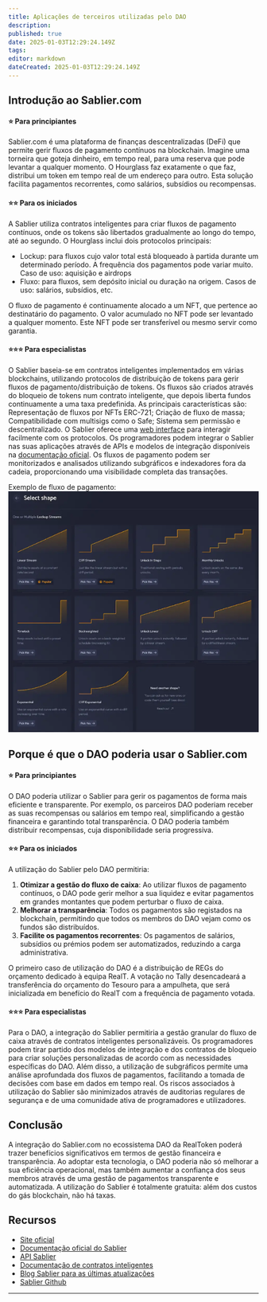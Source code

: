 ```yaml
---
title: Aplicações de terceiros utilizadas pelo DAO
description: 
published: true
date: 2025-01-03T12:29:24.149Z
tags: 
editor: markdown
dateCreated: 2025-01-03T12:29:24.149Z
---
```


## Introdução ao Sablier.com

#### **⭐ Para principiantes**

Sablier.com é uma plataforma de finanças descentralizadas (DeFi) que permite gerir fluxos de pagamento contínuos na blockchain. Imagine uma torneira que goteja dinheiro, em tempo real, para uma reserva que pode levantar a qualquer momento.
O Hourglass faz exatamente o que faz, distribui um token em tempo real de um endereço para outro.
Esta solução facilita pagamentos recorrentes, como salários, subsídios ou recompensas.

#### **⭐⭐ Para os iniciados**

A Sablier utiliza contratos inteligentes para criar fluxos de pagamento contínuos, onde os tokens são libertados gradualmente ao longo do tempo, até ao segundo.
O Hourglass inclui dois protocolos principais:
- Lockup: para fluxos cujo valor total está bloqueado à partida durante um determinado período. A frequência dos pagamentos pode variar muito.
Caso de uso: aquisição e airdrops
- Fluxo: para fluxos, sem depósito inicial ou duração na origem.
Casos de uso: salários, subsídios, etc.

O fluxo de pagamento é continuamente alocado a um NFT, que pertence ao destinatário do pagamento. O valor acumulado no NFT pode ser levantado a qualquer momento.
Este NFT pode ser transferível ou mesmo servir como garantia.


#### **⭐⭐⭐ Para especialistas**

O Sablier baseia-se em contratos inteligentes implementados em várias blockchains, utilizando protocolos de distribuição de tokens para gerir fluxos de pagamento/distribuição de tokens. Os fluxos são criados através do bloqueio de tokens num contrato inteligente, que depois liberta fundos continuamente a uma taxa predefinida.
As principais características são: Representação de fluxos por NFTs ERC-721; Criação de fluxo de massa; Compatibilidade com multisigs como o Safe; Sistema sem permissão e descentralizado.
O Sablier oferece uma [web interface](https://app.sablier.com/) para interagir facilmente com os protocolos.
Os programadores podem integrar o Sablier nas suas aplicações através de APIs e modelos de integração disponíveis na [documentação oficial](https://docs.sablier.com/). Os fluxos de pagamento podem ser monitorizados e analisados ​​utilizando subgráficos e indexadores fora da cadeia, proporcionando uma visibilidade completa das transações.

Exemplo de fluxo de pagamento: 
![flux_sablier.png](/imag-en/flux_sablier.png)

## Porque é que o DAO poderia usar o Sablier.com

#### **⭐ Para principiantes**

O DAO poderia utilizar o Sablier para gerir os pagamentos de forma mais eficiente e transparente. Por exemplo, os parceiros DAO poderiam receber as suas recompensas ou salários em tempo real, simplificando a gestão financeira e garantindo total transparência.
O DAO poderia também distribuir recompensas, cuja disponibilidade seria progressiva.

#### **⭐⭐ Para os iniciados**

A utilização do Sablier pelo DAO permitiria:

1. **Otimizar a gestão do fluxo de caixa**: Ao utilizar fluxos de pagamento contínuos, o DAO pode gerir melhor a sua liquidez e evitar pagamentos em grandes montantes que podem perturbar o fluxo de caixa.
2. **Melhorar a transparência**: Todos os pagamentos são registados na blockchain, permitindo que todos os membros do DAO vejam como os fundos são distribuídos.
3. **Facilite os pagamentos recorrentes**: Os pagamentos de salários, subsídios ou prémios podem ser automatizados, reduzindo a carga administrativa.

O primeiro caso de utilização do DAO é a distribuição de REGs do orçamento dedicado à equipa RealT. A votação no Tally desencadeará a transferência do orçamento do Tesouro para a ampulheta, que será inicializada em benefício do RealT com a frequência de pagamento votada.

#### **⭐⭐⭐ Para especialistas**

Para o DAO, a integração do Sablier permitiria a gestão granular do fluxo de caixa através de contratos inteligentes personalizáveis. Os programadores podem tirar partido dos modelos de integração e dos contratos de bloqueio para criar soluções personalizadas de acordo com as necessidades específicas do DAO. Além disso, a utilização de subgráficos permite uma análise aprofundada dos fluxos de pagamentos, facilitando a tomada de decisões com base em dados em tempo real. Os riscos associados à utilização do Sablier são minimizados através de auditorias regulares de segurança e de uma comunidade ativa de programadores e utilizadores.


## Conclusão

A integração do Sablier.com no ecossistema DAO da RealToken poderá trazer benefícios significativos em termos de gestão financeira e transparência. Ao adoptar esta tecnologia, o DAO poderia não só melhorar a sua eficiência operacional, mas também aumentar a confiança dos seus membros através de uma gestão de pagamentos transparente e automatizada.
A utilização do Sablier é totalmente gratuita: além dos custos do gás blockchain, não há taxas.

## Recursos

- [Site oficial](https://sablier.com/)
- [Documentação oficial do Sablier](https://docs.sablier.com/)
- [API Sablier](https://docs.sablier.com/api)
- [Documentação de contratos inteligentes](https://docs.sablier.com/guides/lockup/deployments)
- [Blog Sablier para as últimas atualizações](https://blog.sablier.com/)
- [Sablier Github](https://github.com/sablier-labs)
---